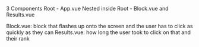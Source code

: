 3 Components
Root - App.vue
Nested inside Root - Block.vue and Results.vue

Block.vue: block that flashes up onto the screen and the user has to click as quickly as they can 
Results.vue: how long the user took to click on that and their rank